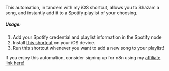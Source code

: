 This automation, in tandem with my iOS shortcut, allows you to Shazam a song, and instantly add it to a Spotify playlist of your choosing.

##### Usage:
1. Add your Spotify credential and playlist information in the Spotify node
2. Install [this shortcut](https://www.icloud.com/shortcuts/71cf927a1ffa48eeb2660a4990c53b1e) on your iOS device.
3. Run this shortcut whenever you want to add a new song to your playlist!

If you enjoy this automation, consider signing up for n8n using my [affiliate link here!](https://n8n.partnerlinks.io/qt945mk97gx8)
